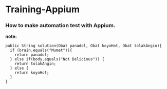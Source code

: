 # Training-Appium
### How to make automation test with Appium.

**note:**
```
public String solution(Obat panadol, Obat koyoHot, Obat tolakAngin){ 
  if (brain.equals("Mumet")){
    return panadol;
  } else if(body.equals("Not Delicious")) {
    return tolakAngin;
  } else {
    return koyoHot;
  }
}
```
